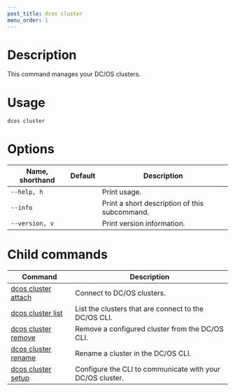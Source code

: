 ```yaml
---
post_title: dcos cluster
menu_order: 1
---
```


# Description
This command manages your DC/OS clusters.

# Usage

```bash
dcos cluster
```

# Options

| Name, shorthand | Default | Description |
|---------|-------------|-------------|
| `--help, h`   |             |  Print usage. |
| `--info`   |             |  Print a short description of this subcommand. |
| `--version, v`   |             | Print version information. |

# Child commands

| Command | Description |
|---------|-------------|
| [dcos cluster attach](/docs/1.10/cli/command-reference/dcos-cluster/dcos-cluster-attach/)   |   Connect to DC/OS clusters.  |  
| [dcos cluster list](/docs/1.10/cli/command-reference/dcos-cluster/dcos-cluster-list/)   |  List the clusters that are connect to the DC/OS CLI.  |  
| [dcos cluster remove](/docs/1.10/cli/command-reference/dcos-cluster/dcos-cluster-remove/)   |  Remove a configured cluster from the DC/OS CLI.   |  
| [dcos cluster rename](/docs/1.10/cli/command-reference/dcos-cluster/dcos-cluster-rename/)   |  Rename a cluster in the DC/OS CLI.  |  
| [dcos cluster setup](/docs/1.10/cli/command-reference/dcos-cluster/dcos-cluster-setup/)   |  Configure the CLI to communicate with your DC/OS cluster.  |  
